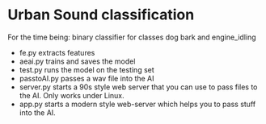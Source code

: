 # Urban Sound classification
For the time being: binary classifier for classes dog bark and engine_idling
- fe.py extracts features
- aeai.py trains and saves the model
- test.py runs the model on the testing set 
- passtoAI.py passes a wav file into the AI
- server.py starts a 90s style web server that you can use to pass files to the AI. Only works under Linux. 
- app.py starts a modern style web-server which helps you to pass stuff into the AI.

